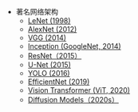 - 著名网络架构
    - [LeNet (1998)]()
    - [AlexNet (2012)](https://github.com/pengsihua2023/Deep-Learning-Lecture-Notes-English/blob/main/09.%20Famous%20Network%20Architecture/Famous%20network%3A%20AlexNet%20(2012).md)
    - [VGG (2014)]()
    - [Inception (GoogleNet, 2014)]()
    - [ResNet（2015）]()
    - [U-Net (2015)]()
    - [YOLO (2016)]()
    - [EfficientNet (2019)](https://github.com/pengsihua2023/Deep-Learning-Lecture-Notes-English/blob/main/09.%20Famous%20Network%20Architecture/Famous%20network%3A%20EfficientNet%20(2019).md)
    - [Vision Transformer (ViT, 2020)]()
    - [Diffusion Models（2020s）](https://github.com/pengsihua2023/Deep-Learning-Lecture-Notes-English/blob/main/09.%20Famous%20Network%20Architecture/Famous%20network%3A%20Diffusion%20Models(2020s).md)  

